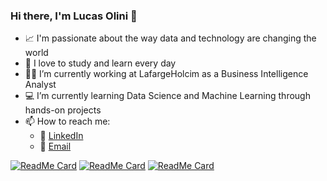 ### Hi there, I'm Lucas Olini 👋

- :chart_with_upwards_trend: I'm passionate about the way data and technology are changing the world
- :open_book: I love to study and learn every day
- :man_technologist: I’m currently working at LafargeHolcim as a Business Intelligence Analyst
- :computer: I’m currently learning Data Science and Machine Learning through hands-on projects
- 📫 How to reach me:
  - :briefcase: [LinkedIn](https://www.linkedin.com/in/lucasolini/)
  - :incoming_envelope: [Email](mailto:lucasolini96@gmail.com)
  
[![ReadMe Card](https://github-readme-stats.vercel.app/api/pin/?username=olini&repo=insurance-cross-sell-prediction&theme=dark)](https://github.com/olini/insurance-cross-sell-prediction)
[![ReadMe Card](https://github-readme-stats.vercel.app/api/pin/?username=olini&repo=sales-prediction-ds-em-producao&theme=dark)](https://github.com/olini/sales-prediction-ds-em-producao)
[![ReadMe Card](https://github-readme-stats.vercel.app/api/pin/?username=olini&repo=youtube-video-recommender&theme=dark)](https://github.com/olini/youtube-video-recommender)
